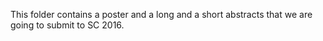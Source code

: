 This folder contains a poster and a long and a short abstracts that we are going to submit to SC 2016.
